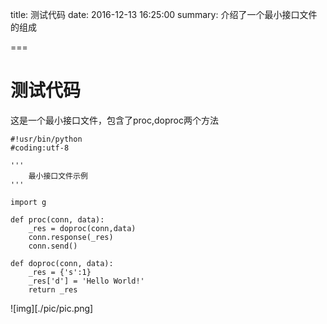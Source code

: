 title: 测试代码
date: 2016-12-13 16:25:00
summary: 介绍了一个最小接口文件的组成

===

# 测试代码

这是一个最小接口文件，包含了proc,doproc两个方法


	#!usr/bin/python
	#coding:utf-8

	'''
		最小接口文件示例
	'''

	import g

	def proc(conn, data):
    	_res = doproc(conn,data)
    	conn.response(_res)
    	conn.send()

	def doproc(conn, data):
    	_res = {'s':1}
    	_res['d'] = 'Hello World!'
    	return _res
    


![img][./pic/pic.png]